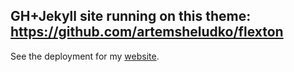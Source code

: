 ## GH+Jekyll site running on this theme: https://github.com/artemsheludko/flexton

See the deployment for my [website](https://dmkto.github.io).
